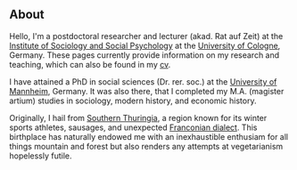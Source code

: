 
## About

Hello, I'm a postdoctoral researcher and lecturer (akad. Rat auf Zeit) at the [Institute of Sociology and Social Psychology](http://www.iss-wiso.uni-koeln.de/en/) at the [University of Cologne](https://www.portal.uni-koeln.de/index.php?id=9441\&L=1), Germany. These pages currently provide information on my research and teaching, which can also be found in my [cv](https://www.dropbox.com/s/cklf1o689gx7jvx/cv_kuehhirt_fira.pdf?dl=0).

I have attained a PhD in social sciences (Dr. rer. soc.) at the [University of Mannheim](https://www.uni-mannheim.de/en/), Germany. It was also there, that I completed my M.A. (magister artium) studies in sociology, modern history, and economic history.

Originally, I hail from [Southern Thuringia](https://en.wikipedia.org/wiki/South_Thuringia), a region known for its winter sports athletes, sausages, and unexpected [Franconian dialect](http://www.personal.uni-jena.de/~x8wisu/dialektforschung/dialektgebiete/hennebergisch/sprachprobehennebergisch.html). This birthplace has naturally endowed me with an inexhaustible enthusiam for all things mountain and forest but also renders any attempts at vegetarianism hopelessly futile.






